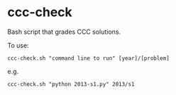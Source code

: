 # ccc-check

Bash script that grades CCC solutions.

To use:

`ccc-check.sh "command line to run" [year]/[problem]`

e.g.

`ccc-check.sh "python 2013-s1.py" 2013/s1`
